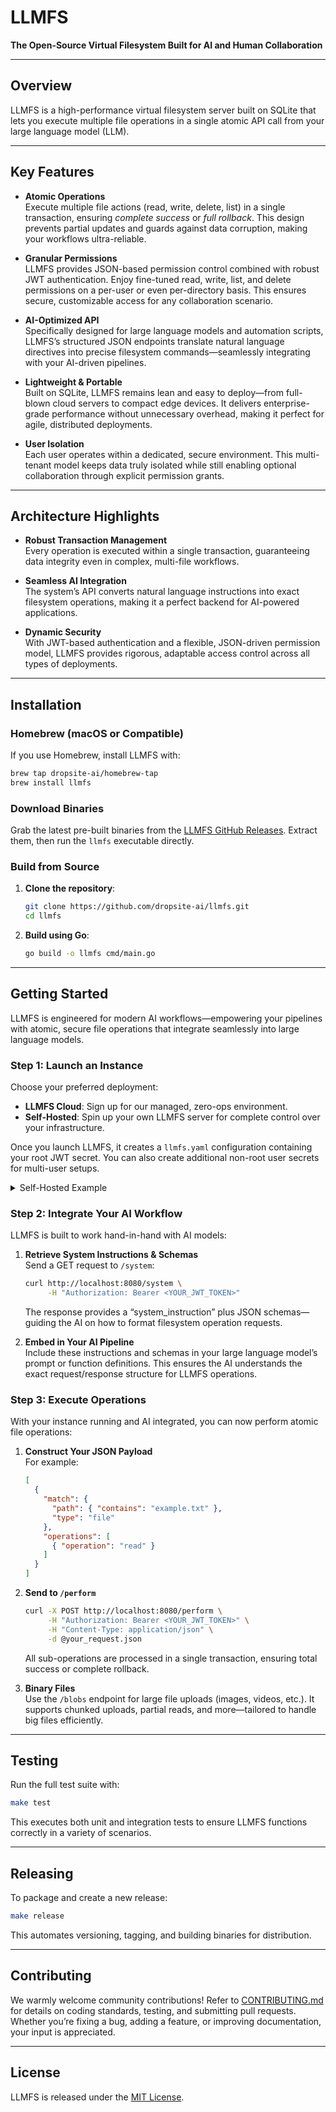 # LLMFS

**The Open-Source Virtual Filesystem Built for AI and Human Collaboration**

---

## Overview

LLMFS is a high-performance virtual filesystem server built on SQLite that lets you execute multiple file operations in a single atomic API call from your large language model (LLM).

---

## Key Features

- **Atomic Operations**  
  Execute multiple file actions (read, write, delete, list) in a single transaction, ensuring *complete success* or *full rollback*. This design prevents partial updates and guards against data corruption, making your workflows ultra-reliable.

- **Granular Permissions**  
  LLMFS provides JSON-based permission control combined with robust JWT authentication. Enjoy fine-tuned read, write, list, and delete permissions on a per-user or even per-directory basis. This ensures secure, customizable access for any collaboration scenario.

- **AI-Optimized API**  
  Specifically designed for large language models and automation scripts, LLMFS’s structured JSON endpoints translate natural language directives into precise filesystem commands—seamlessly integrating with your AI-driven pipelines.

- **Lightweight & Portable**  
  Built on SQLite, LLMFS remains lean and easy to deploy—from full-blown cloud servers to compact edge devices. It delivers enterprise-grade performance without unnecessary overhead, making it perfect for agile, distributed deployments.

- **User Isolation**  
  Each user operates within a dedicated, secure environment. This multi-tenant model keeps data truly isolated while still enabling optional collaboration through explicit permission grants.

---

## Architecture Highlights

- **Robust Transaction Management**  
  Every operation is executed within a single transaction, guaranteeing data integrity even in complex, multi-file workflows.

- **Seamless AI Integration**  
  The system’s API converts natural language instructions into exact filesystem operations, making it a perfect backend for AI-powered applications.

- **Dynamic Security**  
  With JWT-based authentication and a flexible, JSON-driven permission model, LLMFS provides rigorous, adaptable access control across all types of deployments.

---

## Installation

### Homebrew (macOS or Compatible)

If you use Homebrew, install LLMFS with:
```bash
brew tap dropsite-ai/homebrew-tap
brew install llmfs
```

### Download Binaries

Grab the latest pre-built binaries from the [LLMFS GitHub Releases](https://github.com/dropsite-ai/llmfs/releases). Extract them, then run the `llmfs` executable directly.

### Build from Source

1. **Clone the repository**:
   ```bash
   git clone https://github.com/dropsite-ai/llmfs.git
   cd llmfs
   ```
2. **Build using Go**:
   ```bash
   go build -o llmfs cmd/main.go
   ```

---

## Getting Started

LLMFS is engineered for modern AI workflows—empowering your pipelines with atomic, secure file operations that integrate seamlessly into large language models.

### Step 1: Launch an Instance

Choose your preferred deployment:

- **LLMFS Cloud**: Sign up for our managed, zero-ops environment.  
- **Self-Hosted**: Spin up your own LLMFS server for complete control over your infrastructure.

Once you launch LLMFS, it creates a `llmfs.yaml` configuration containing your root JWT secret. You can also create additional non-root user secrets for multi-user setups.

<details>
<summary>Self-Hosted Example</summary>

```bash
./llmfs -db llmfs.db \
        -yaml llmfs.yaml \
        -owner root \
        -port 8080
```

The server listens on the specified port (8080 in this example).
</details>

### Step 2: Integrate Your AI Workflow

LLMFS is built to work hand-in-hand with AI models:

1. **Retrieve System Instructions & Schemas**  
   Send a GET request to `/system`:
   ```bash
   curl http://localhost:8080/system \
        -H "Authorization: Bearer <YOUR_JWT_TOKEN>"
   ```
   The response provides a “system_instruction” plus JSON schemas—guiding the AI on how to format filesystem operation requests.

2. **Embed in Your AI Pipeline**  
   Include these instructions and schemas in your large language model’s prompt or function definitions. This ensures the AI understands the exact request/response structure for LLMFS operations.

### Step 3: Execute Operations

With your instance running and AI integrated, you can now perform atomic file operations:

1. **Construct Your JSON Payload**  
   For example:
   ```json
   [
     {
       "match": {
         "path": { "contains": "example.txt" },
         "type": "file"
       },
       "operations": [
         { "operation": "read" }
       ]
     }
   ]
   ```

2. **Send to `/perform`**  
   ```bash
   curl -X POST http://localhost:8080/perform \
        -H "Authorization: Bearer <YOUR_JWT_TOKEN>" \
        -H "Content-Type: application/json" \
        -d @your_request.json
   ```
   All sub-operations are processed in a single transaction, ensuring total success or complete rollback.

3. **Binary Files**  
   Use the `/blobs` endpoint for large file uploads (images, videos, etc.). It supports chunked uploads, partial reads, and more—tailored to handle big files efficiently.

---

## Testing

Run the full test suite with:

```bash
make test
```

This executes both unit and integration tests to ensure LLMFS functions correctly in a variety of scenarios.

---

## Releasing

To package and create a new release:

```bash
make release
```

This automates versioning, tagging, and building binaries for distribution.

---

## Contributing

We warmly welcome community contributions! Refer to [CONTRIBUTING.md](CONTRIBUTING.md) for details on coding standards, testing, and submitting pull requests. Whether you’re fixing a bug, adding a feature, or improving documentation, your input is appreciated.

---

## License

LLMFS is released under the [MIT License](LICENSE).